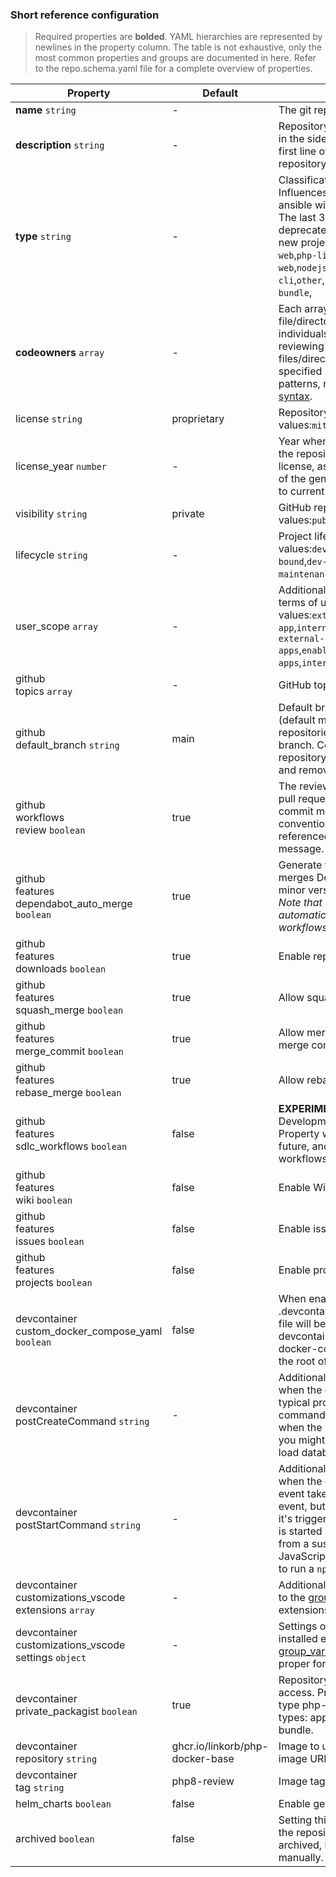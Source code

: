 
### Short reference configuration

> Required properties are **bolded**. YAML hierarchies are represented by newlines in the property column.
> The table is not exhaustive, only the most common properties and groups are documented in here. Refer to the
> repo.schema.yaml file for a complete overview of properties.

| Property | Default | Description |
| --- | --- | --- |
| **name** `string` |-| The git repository name.|
| **description** `string` |-| Repository description that shows up in the sidebar on GitHub, and as the first line of the README after the repository name.|
| **type** `string` |-| Classification of repository type. Influences what additional files repo-ansible will generate when run.<br>The last 3 listed types have been deprecated and should not be used on new projects.&nbsp; Accepted values:`php-web`,`php-library`,`php-cli`,`nodejs-web`,`nodejs-library`,`nodejs-cli`,`other`,`application`,`library`,`symfony-bundle`,||
| **codeowners** `array` |-| Each array item contains a file/directory pattern and an array of individuals or teams responsible for reviewing and maintaining files/directories that match the specified pattern. For a list of allowed patterns, refer to [CODEOWNERS syntax](https://docs.github.com/en/repositories/managing-your-repositorys-settings-and-features/customizing-your-repository/about-code-owners).|
| license `string` |proprietary| Repository license&nbsp; Accepted values:`mit`,`gpl-v3`,`proprietary`,||
| license_year `number` |-| Year when the license was applied to the repository. Used with the MIT license, as it includes the year as part of the generated LICENSE file. Defaults to current year if not set.|
| visibility `string` |private| GitHub repository visibility.&nbsp; Accepted values:`public`,`private`,||
| lifecycle `string` |-| Project lifecycle stage.&nbsp; Accepted values:`dev-research`,`dev-prod-bound`,`dev-prod`,`dev-maintenance`,`deprecated-prod`,`archived`,||
| user_scope `array` |-| Additional project classification in terms of users served.&nbsp; Accepted values:`external-customer-facing-app`,`internal-team-facing-app`,`enables-external-customer-facing-apps`,`enables-internal-team-facing-apps`,`internal-devops-tooling`,||
| github<br>topics `array` |-| GitHub topics. An array of strings.|
| github<br>default_branch `string` |main| Default branch configuration in GitHub (default main). Override for older repositories that still use master branch. Consider updating your repository to include a main branch and remove this option.|
| github<br>workflows<br>review `boolean` |true| The review workflow will trigger for pull requests and will check if the commit messages conform with conventional commits, and if cards are referenced as part of the commit message.|
| github<br>features<br>dependabot_auto_merge `boolean` |true| Generate workflow that automatically merges Dependabot PRs for patch and minor version releases.<br> *Note that merging the PR won't automatically trigger other followup workflows.*|
| github<br>features<br>downloads `boolean` |true| Enable repository downloads.|
| github<br>features<br>squash_merge `boolean` |true| Allow squash-merging pull requests.|
| github<br>features<br>merge_commit `boolean` |true| Allow merging pull requests with merge commit.|
| github<br>features<br>rebase_merge `boolean` |true| Allow rebase-merging pull requests.|
| github<br>features<br>sdlc_workflows `boolean` |false| **EXPERIMENTAL** Software Development Lifecycle Workflows. Property will likely be removed in the future, and enabled by default, when workflows have been stabilized.|
| github<br>features<br>wiki `boolean` |false| Enable Wiki tab.|
| github<br>features<br>issues `boolean` |false| Enable issues tab.|
| github<br>features<br>projects `boolean` |false| Enable projects tab.|
| devcontainer<br>custom_docker_compose_yaml `boolean` |false| When enabled no pre-defined .devcontainer/docker-compose.yaml file will be generated, and instead the devcontainer will attempt to use a docker-compose.yaml file located in the root of the repository.|
| devcontainer<br>postCreateCommand `string` |-| Additional (shell) commands to run when the containers is created. For a typical project you would specify commands that only need to run once when the project is setup. For example you might add a command in here to load database fixtures for your project.|
| devcontainer<br>postStartCommand `string` |-| Additional (shell) commands to run when the container is started. This event takes place after the create event, but opposed to the create event it's triggered every time the container is started (including when it's resumed from a suspended state). In a typical JavaScript application you might set it to run a `npm run dev` or equivalent step.|
| devcontainer<br>customizations_vscode<br>extensions `array` |-| Additional extensions to install. Refer to the [group_vars/all.yaml](group_vars/all.yaml) file for extensions installed by default.|
| devcontainer<br>customizations_vscode<br>settings `object` |-| Settings overrides for VSCode and installed extensions. Refer to the [group_vars/all.yaml](group_vars/all.yaml) file regarding proper format and default values.|
| devcontainer<br>private_packagist `boolean` |true| Repository requires private packagist access. Property is ignored is not of type php-*, or the other (deprecated) types: application, library, symfony-bundle.|
| devcontainer<br>repository `string` |ghcr.io/linkorb/php-docker-base| Image to use for devcontainer (registry image URL)|
| devcontainer<br>tag `string` |php8-review| Image tag|
| helm_charts `boolean` |false| Enable generation of Helm charts.|
| archived `boolean` |false| Setting this option to `true` will cause the repository to be archived. Once archived, it can only be unarchived manually.|